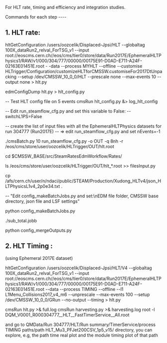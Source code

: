 For HLT rate, timing and efficiency and integration studies. 

Commands for each step ----

## 1. HLT rate:

hltGetConfiguration /users/oozcelik/Displaced-Jpsi/HLT --globaltag 100X_dataRun2_relval_ForTSG_v1 --input root://eoscms.cern.ch//eos/cms/tier0/store/data/Run2017E/EphemeralHLTPhysics1/RAW/v1/000/304/777/00000/00175E91-D0AD-E711-A24F-02163E01451E.root - -data --process MYHLT --offline --customise HLTrigger/Configuration/customizeHLTforCMSSW.customiseFor2017DtUnpacking --setup /dev/CMSSW_10_0_0/HLT --prescale none --max-events 10 --output none > hlt.py

edmConfigDump hlt.py > hlt_config.py

-- Test HLT config file on 5 events
cmsRun hlt_config.py &> log_hlt_config

-- Edit run_steamflow_cfg.py and set this variable to False:
-- switchL1PS=False

-- create the list of input files with all the EphemeralHLTPhysics datasets for run 304777 (Run2017E)
-- => edit run_steamflow_cfg.py and set nEvents=-1

./cmsBatch.py 10 run_steamflow_cfg.py -o OUT -q 8nh -r /eos/cms/store/user/oozcelik/HLTrigger/OUT/hlt.root

cd $CMSSW_BASE/src/SteamRatesEdmWorkflow/Rates/

ls /eos/cms/store/user/oozcelik/HLTrigger/OUT/hlt_*.root >> filesInput.py

cp /afs/cern.ch/user/n/ndaci/public/STEAM/Production/Xudong_HLTv4/json_HLTPhysicsL1v4_2p0e34.txt .

-- "Edit config_makeBatchJobs.py and set:\nEDM file folder, CMSSW base directory, json file and LSF settings"

python config_makeBatchJobs.py

./sub_total.jobb

python config_mergeOutputs.py

## 2. HLT Timing :
(using Ephemeral 2017E dataset)

hltGetConfiguration /users/oozcelik/Displaced-Jpsi/HLT/V4 --globaltag 100X_dataRun2_relval_ForTSG_v1 --input root://eoscms.cern.ch//eos/cms/tier0/store/data/Run2017E/EphemeralHLTPhysics1/RAW/v1/000/304/777/00000/00175E91-D0AD-E711-A24F-02163E01451E.root --data --process TIMING --offline --l1 L1Menu_Collisions2017_v4_m6 --unprescale --max-events 100 --setup /dev/CMSSW_10_0_0/GRun --no-output --timing > hlt.py

cmsRun hlt.py >& full.log
cmsRun harvesting.py >& harvesting.log
root -l DQM_V0001_R000304777__HLT__FastTimerService__All.root

and go to QMData/Run 304777/HLT/Run summary/TimerService/process TIMING paths/path HLT_Mu3_PFJet200CSV_1p5_v15/ directory, you can explore, e.g, the path time real plot and the module timing plot of that path
